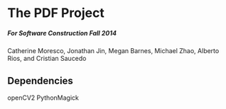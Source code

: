 # The PDF Project

##### For Software Construction Fall 2014
Catherine Moresco, Jonathan Jin, Megan Barnes, Michael Zhao, Alberto Rios, and Cristian Saucedo

## Dependencies

openCV2
PythonMagick